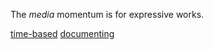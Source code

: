 The *media* momentum is for expressive works.

[time-based](#time_based)
[documenting](#documenting)
